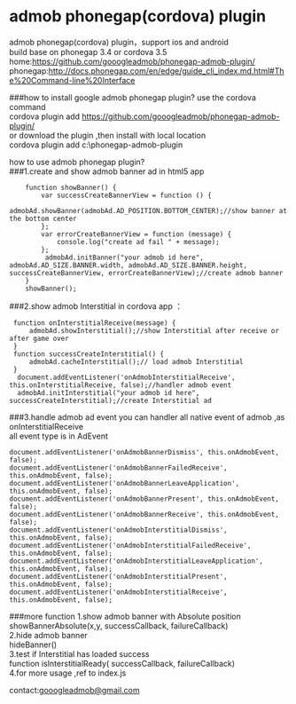 admob phonegap(cordova) plugin
====================

admob phonegap(cordova) plugin，support ios and android<br/>
build base on phonegap 3.4 or cordova 3.5<br/>
home:https://github.com/gooogleadmob/phonegap-admob-plugin/<br/>
phonegap:http://docs.phonegap.com/en/edge/guide_cli_index.md.html#The%20Command-line%20Interface  <br/>

###how to install google admob phonegap plugin?
use the cordova command<br/>
cordova plugin add https://github.com/gooogleadmob/phonegap-admob-plugin/<br/>
or download the plugin ,then install with local location<br/>
cordova plugin add c:\phonegap-admob-plugin<br/>

how to use admob phonegap plugin?<br/>
###1.create and show admob banner ad in html5 app
```
    function showBanner() {
        var successCreateBannerView = function () {
            admobAd.showBanner(admobAd.AD_POSITION.BOTTOM_CENTER);//show banner at the bottom center 
        };
        var errorCreateBannerView = function (message) {
            console.log("create ad fail " + message);
        };
         admobAd.initBanner("your admob id here", admobAd.AD_SIZE.BANNER.width, admobAd.AD_SIZE.BANNER.height, successCreateBannerView, errorCreateBannerView);//create admob banner
    }
    showBanner();
```
###2.show admob Interstitial in cordova app ：
```
 function onInterstitialReceive(message) {
     admobAd.showInterstitial();//show Interstitial after receive or after game over
 }
 function successCreateInterstitial() {
     admobAd.cacheInterstitial();// load admob Interstitial
 }
  document.addEventListener('onAdmobInterstitialReceive', this.onInterstitialReceive, false);//handler admob event
  admobAd.initInterstitial("your admob id here", successCreateInterstitial);//create Interstitial ad

```
###3.handle admob ad event
you can handler all native event of admob ,as onInterstitialReceive <br/>
all event type is in AdEvent<br/>
```
document.addEventListener('onAdmobBannerDismiss', this.onAdmobEvent, false);
document.addEventListener('onAdmobBannerFailedReceive', this.onAdmobEvent, false);
document.addEventListener('onAdmobBannerLeaveApplication', this.onAdmobEvent, false);
document.addEventListener('onAdmobBannerPresent', this.onAdmobEvent, false);
document.addEventListener('onAdmobBannerReceive', this.onAdmobEvent, false);
document.addEventListener('onAdmobInterstitialDismiss', this.onAdmobEvent, false);
document.addEventListener('onAdmobInterstitialFailedReceive', this.onAdmobEvent, false);
document.addEventListener('onAdmobInterstitialLeaveApplication', this.onAdmobEvent, false);
document.addEventListener('onAdmobInterstitialPresent', this.onAdmobEvent, false);
document.addEventListener('onAdmobInterstitialReceive', this.onAdmobEvent, false);
```
###more function
1.show admob banner with Absolute position<br/>
showBannerAbsolute(x,y, successCallback, failureCallback)<br/>
2.hide admob banner<br/>
hideBanner()<br/>
3.test if Interstitial has loaded success<br/>
function isInterstitialReady( successCallback, failureCallback) <br/>
4.for more usage ,ref to index.js<br/>

contact:gooogleadmob@gmail.com

